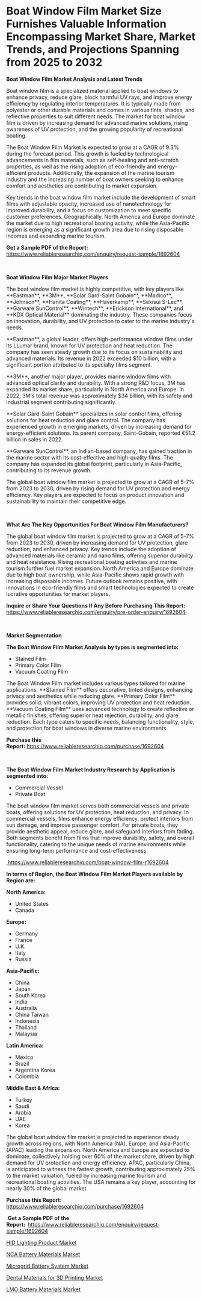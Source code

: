 <p><h1>Boat Window Film Market Size Furnishes Valuable Information Encompassing Market Share, Market Trends, and Projections Spanning from 2025 to 2032</h1></p><p><strong>Boat Window Film Market Analysis and Latest Trends</strong></p>
<p><p>Boat window film is a specialized material applied to boat windows to enhance privacy, reduce glare, block harmful UV rays, and improve energy efficiency by regulating interior temperatures. It is typically made from polyester or other durable materials and comes in various tints, shades, and reflective properties to suit different needs. The market for boat window film is driven by increasing demand for advanced marine solutions, rising awareness of UV protection, and the growing popularity of recreational boating.</p><p>The Boat Window Film Market is expected to grow at a CAGR of 9.3% during the forecast period. This growth is fueled by technological advancements in film materials, such as self-healing and anti-scratch properties, as well as the rising adoption of eco-friendly and energy-efficient products. Additionally, the expansion of the marine tourism industry and the increasing number of boat owners seeking to enhance comfort and aesthetics are contributing to market expansion.</p><p>Key trends in the boat window film market include the development of smart films with adjustable opacity, increased use of nanotechnology for improved durability, and a focus on customization to meet specific customer preferences. Geographically, North America and Europe dominate the market due to high recreational boating activity, while the Asia-Pacific region is emerging as a significant growth area due to rising disposable incomes and expanding marine tourism.</p></p>
<p><strong>Get a Sample PDF of the Report:&nbsp;</strong> <a href="https://www.reliableresearchiq.com/enquiry/request-sample/1692604?utm_campaign=1159&utm_medium=2&utm_source=Github&utm_content=ia&utm_term=28012025&utm_id=boat-window-film">https://www.reliableresearchiq.com/enquiry/request-sample/1692604</a></p>
<p>&nbsp;</p>
<p><strong>Boat Window Film Major Market Players</strong></p>
<p><p>The boat window film market is highly competitive, with key players like **Eastman**, **3M**, **Solar Gard-Saint Gobain**, **Madico**, **Johnson**, **Hanita Coating**, **Haverkamp**, **Sekisui S-Lec**, **Garware SunControl**, **Wintech**, **Erickson International**, and **KDX Optical Material** dominating the industry. These companies focus on innovation, durability, and UV protection to cater to the marine industry's needs.</p><p>**Eastman**, a global leader, offers high-performance window films under its LLumar brand, known for UV protection and heat reduction. The company has seen steady growth due to its focus on sustainability and advanced materials. Its revenue in 2022 exceeded $10 billion, with a significant portion attributed to its specialty films segment.</p><p>**3M**, another major player, provides marine window films with advanced optical clarity and durability. With a strong R&D focus, 3M has expanded its market share, particularly in North America and Europe. In 2022, 3M's total revenue was approximately $34 billion, with its safety and industrial segment contributing significantly.</p><p>**Solar Gard-Saint Gobain** specializes in solar control films, offering solutions for heat reduction and glare control. The company has experienced growth in emerging markets, driven by increasing demand for energy-efficient solutions. Its parent company, Saint-Gobain, reported €51.2 billion in sales in 2022.</p><p>**Garware SunControl**, an Indian-based company, has gained traction in the marine sector with its cost-effective and high-quality films. The company has expanded its global footprint, particularly in Asia-Pacific, contributing to its revenue growth.</p><p>The global boat window film market is projected to grow at a CAGR of 5-7% from 2023 to 2030, driven by rising demand for UV protection and energy efficiency. Key players are expected to focus on product innovation and sustainability to maintain their competitive edge.</p></p>
<p>&nbsp;</p>
<p><strong>What Are The Key Opportunities For Boat Window Film Manufacturers?</strong></p>
<p><p>The global boat window film market is projected to grow at a CAGR of 5-7% from 2023 to 2030, driven by increasing demand for UV protection, glare reduction, and enhanced privacy. Key trends include the adoption of advanced materials like ceramic and nano films, offering superior durability and heat resistance. Rising recreational boating activities and marine tourism further fuel market expansion. North America and Europe dominate due to high boat ownership, while Asia-Pacific shows rapid growth with increasing disposable incomes. Future outlook remains positive, with innovations in eco-friendly films and smart technologies expected to create lucrative opportunities for market players.</p></p>
<p><strong>Inquire or Share Your Questions If Any Before Purchasing This Report:</strong> <a href="https://www.reliableresearchiq.com/enquiry/pre-order-enquiry/1692604?utm_campaign=1159&utm_medium=2&utm_source=Github&utm_content=ia&utm_term=28012025&utm_id=boat-window-film">https://www.reliableresearchiq.com/enquiry/pre-order-enquiry/1692604</a></p>
<p>&nbsp;</p>
<p><strong>Market Segmentation</strong></p>
<p><strong>The Boat Window Film Market Analysis by types is segmented into:</strong></p>
<p><ul><li>Stained Film</li><li>Primary Color Film</li><li>Vacuum Coating Film</li></ul></p>
<p><p>The Boat Window Film market includes various types tailored for marine applications. **Stained Film** offers decorative, tinted designs, enhancing privacy and aesthetics while reducing glare. **Primary Color Film** provides solid, vibrant colors, improving UV protection and heat reduction. **Vacuum Coating Film** uses advanced technology to create reflective or metallic finishes, offering superior heat rejection, durability, and glare reduction. Each type caters to specific needs, balancing functionality, style, and protection for boat windows in diverse marine environments.</p></p>
<p><strong>Purchase this Report:&nbsp;</strong><a href="https://www.reliableresearchiq.com/purchase/1692604?utm_campaign=1159&utm_medium=2&utm_source=Github&utm_content=ia&utm_term=28012025&utm_id=boat-window-film">https://www.reliableresearchiq.com/purchase/1692604</a></p>
<p>&nbsp;</p>
<p><strong>The Boat Window Film Market Industry Research by Application is segmented into:</strong></p>
<p><ul><li>Commercial Vessel</li><li>Private Boat</li></ul></p>
<p><p>The boat window film market serves both commercial vessels and private boats, offering solutions for UV protection, heat reduction, and privacy. In commercial vessels, films enhance energy efficiency, protect interiors from sun damage, and improve passenger comfort. For private boats, they provide aesthetic appeal, reduce glare, and safeguard interiors from fading. Both segments benefit from films that improve durability, safety, and overall functionality, catering to the unique needs of marine environments while ensuring long-term performance and cost-effectiveness.</p></p>
<p><a href="https://www.reliableresearchiq.com/boat-window-film-r1692604?utm_campaign=1159&utm_medium=2&utm_source=Github&utm_content=ia&utm_term=28012025&utm_id=boat-window-film">&nbsp;https://www.reliableresearchiq.com/boat-window-film-r1692604</a></p>
<p><strong>In terms of Region, the Boat Window Film Market Players available by Region are:</strong></p>
<p>
    <p> <strong> North America: </strong>
        <ul>
            <li>United States</li>
            <li>Canada</li>
        </ul>
        </p> 
    <p> <strong> Europe: </strong>
        <ul>
            <li>Germany</li>
            <li>France</li>
            <li>U.K.</li>
            <li>Italy</li>
            <li>Russia</li>
        </ul>
        </p> 
    <p> <strong> Asia-Pacific: </strong>
        <ul>
            <li>China</li>
            <li>Japan</li>
            <li>South Korea</li>
            <li>India</li>
            <li>Australia</li>
            <li>China Taiwan</li>
            <li>Indonesia</li>
            <li>Thailand</li>
            <li>Malaysia</li>
        </ul>
        </p> 
    <p> <strong> Latin America: </strong>
        <ul>
            <li>Mexico</li>
            <li>Brazil</li>
            <li>Argentina Korea</li>
            <li>Colombia</li>
        </ul>
        </p> 
    <p> <strong> Middle East & Africa: </strong>
        <ul>
            <li>Turkey</li>
            <li>Saudi</li>
            <li>Arabia</li>
            <li>UAE</li>
            <li>Korea</li>
        </ul>
    </p>
    </p>
<p><p>The global boat window film market is projected to experience steady growth across regions, with North America (NA), Europe, and Asia-Pacific (APAC) leading the expansion. North America and Europe are expected to dominate, collectively holding over 60% of the market share, driven by high demand for UV protection and energy efficiency. APAC, particularly China, is anticipated to witness the fastest growth, contributing approximately 25% to the market valuation, fueled by increasing marine tourism and recreational boating activities. The USA remains a key player, accounting for nearly 30% of the global market.</p></p>
<p><strong>Purchase this Report: </strong><a href="https://www.reliableresearchiq.com/purchase/1692604?utm_campaign=1159&utm_medium=2&utm_source=Github&utm_content=ia&utm_term=28012025&utm_id=boat-window-film">https://www.reliableresearchiq.com/purchase/1692604</a></p>
<p>&nbsp;<strong>Get a Sample PDF of the Report:&nbsp;&nbsp;</strong><a href="https://www.reliableresearchiq.com/enquiry/request-sample/1692604?utm_campaign=1159&utm_medium=2&utm_source=Github&utm_content=ia&utm_term=28012025&utm_id=boat-window-film">https://www.reliableresearchiq.com/enquiry/request-sample/1692604</a></p>
<p><strong></strong></p>
<p><p><a href="https://www.linkedin.com/pulse/future-hid-lighting-product-market-size-trends-growth-mmdtf?utm_campaign=1159&utm_medium=2&utm_source=Github&utm_content=ia&utm_term=28012025&utm_id=boat-window-film">HID Lighting Product Market</a></p><p><a href="https://www.linkedin.com/pulse/nca-battery-materials-market-sizeshare-recent-development-sales-bx9zc?utm_campaign=1159&utm_medium=2&utm_source=Github&utm_content=ia&utm_term=28012025&utm_id=boat-window-film">NCA Battery Materials Market</a></p><p><a href="https://www.linkedin.com/pulse/microgrid-battery-system-market-size-type-product-global-industry-bfbkf?utm_campaign=1159&utm_medium=2&utm_source=Github&utm_content=ia&utm_term=28012025&utm_id=boat-window-film">Microgrid Battery System Market</a></p><p><a href="https://www.linkedin.com/pulse/trustworthy-market-insights-dental-materials-3d-printing-size-reoff?utm_campaign=1159&utm_medium=2&utm_source=Github&utm_content=ia&utm_term=28012025&utm_id=boat-window-film">Dental Materials for 3D Printing Market</a></p><p><a href="https://www.linkedin.com/pulse/analyzing-lmo-battery-materials-market-trends-size-share-65aoc?utm_campaign=1159&utm_medium=2&utm_source=Github&utm_content=ia&utm_term=28012025&utm_id=boat-window-film">LMO Battery Materials Market</a></p></p>